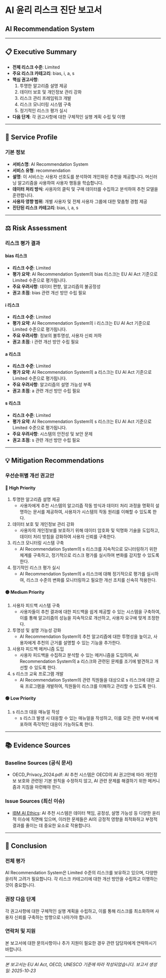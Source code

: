 # AI 윤리 리스크 진단 보고서
## AI Recommendation System

---

## 📋 Executive Summary
- **전체 리스크 수준**: Limited
- **주요 리스크 카테고리**: bias, i, a, s
- **핵심 권고사항**: 
  1. 투명한 알고리즘 설명 제공
  2. 데이터 보호 및 개인정보 관리 강화
  3. 리스크 관리 프레임워크 개발
  4. 리스크 모니터링 시스템 구축
  5. 정기적인 리스크 평가 실시
- **다음 단계**: 각 권고사항에 대한 구체적인 실행 계획 수립 및 이행

---

## 🎯 Service Profile
### 기본 정보
- **서비스명**: AI Recommendation System
- **서비스 유형**: recommendation
- **설명**: 이 서비스는 사용자 선호도를 분석하여 개인화된 추천을 제공합니다. 머신러닝 알고리즘을 사용하여 사용자 행동을 학습합니다.
- **데이터 처리 방식**: 사용자의 클릭 및 구매 데이터를 수집하고 분석하여 추천 모델을 훈련합니다.
- **사용자 영향 범위**: 개별 사용자 및 전체 사용자 그룹에 대한 맞춤형 경험 제공
- **진단된 리스크 카테고리**: bias, i, a, s

---

## ⚖️ Risk Assessment
### 리스크 평가 결과
#### bias 리스크
- **리스크 수준**: Limited
- **평가 요약**: AI Recommendation System의 bias 리스크는 EU AI Act 기준으로 Limited 수준으로 평가됩니다.
- **주요 우려사항**: 데이터 편향, 알고리즘의 불공정성
- **권고 초점**: bias 관련 개선 방안 수립 필요

#### i 리스크
- **리스크 수준**: Limited
- **평가 요약**: AI Recommendation System의 i 리스크는 EU AI Act 기준으로 Limited 수준으로 평가됩니다.
- **주요 우려사항**: 정보의 불투명성, 사용자 신뢰 저하
- **권고 초점**: i 관련 개선 방안 수립 필요

#### a 리스크
- **리스크 수준**: Limited
- **평가 요약**: AI Recommendation System의 a 리스크는 EU AI Act 기준으로 Limited 수준으로 평가됩니다.
- **주요 우려사항**: 알고리즘의 설명 가능성 부족
- **권고 초점**: a 관련 개선 방안 수립 필요

#### s 리스크
- **리스크 수준**: Limited
- **평가 요약**: AI Recommendation System의 s 리스크는 EU AI Act 기준으로 Limited 수준으로 평가됩니다.
- **주요 우려사항**: 시스템의 안전성 및 보안 문제
- **권고 초점**: s 관련 개선 방안 수립 필요

---

## 💡 Mitigation Recommendations
### 우선순위별 개선 권고안
#### 🔴 High Priority
1. 투명한 알고리즘 설명 제공
   - 사용자에게 추천 시스템의 알고리즘 작동 방식과 데이터 처리 과정을 명확히 설명하는 문서를 제공하여, 사용자가 시스템의 작동 원리를 이해할 수 있도록 한다.
2. 데이터 보호 및 개인정보 관리 강화
   - 사용자의 개인정보를 보호하기 위해 데이터 암호화 및 익명화 기술을 도입하고, 데이터 처리 방침을 강화하여 사용자 신뢰를 구축한다.
3. 리스크 모니터링 시스템 구축
   - AI Recommendation System의 s 리스크를 지속적으로 모니터링하기 위한 체계를 구축하고, 정기적으로 리스크 평가를 실시하여 변화를 감지할 수 있도록 한다.
4. 정기적인 리스크 평가 실시
   - AI Recommendation System의 a 리스크에 대해 정기적으로 평가를 실시하여, 리스크 수준의 변화를 모니터링하고 필요한 개선 조치를 신속히 적용한다.

#### 🟡 Medium Priority
1. 사용자 피드백 시스템 구축
   - 사용자들이 추천 결과에 대한 피드백을 쉽게 제공할 수 있는 시스템을 구축하여, 이를 통해 알고리즘의 성능을 지속적으로 개선하고, 사용자 요구에 맞게 조정한다.
2. 투명성 및 설명 가능성 강화
   - AI Recommendation System의 추천 알고리즘에 대한 투명성을 높이고, 사용자에게 추천의 근거를 설명할 수 있는 기능을 추가한다.
3. 사용자 피드백 메커니즘 도입
   - 사용자 피드백을 수집하고 분석할 수 있는 메커니즘을 도입하여, AI Recommendation System의 a 리스크와 관련된 문제를 조기에 발견하고 개선할 수 있도록 한다.
4. s 리스크 교육 프로그램 개발
   - AI Recommendation System의 관련 직원들을 대상으로 s 리스크에 대한 교육 프로그램을 개발하여, 직원들이 리스크를 이해하고 관리할 수 있도록 한다.

#### 🟢 Low Priority
1. s 리스크 대응 매뉴얼 작성
   - s 리스크 발생 시 대응할 수 있는 매뉴얼을 작성하고, 이를 모든 관련 부서에 배포하여 즉각적인 대응이 가능하도록 한다.

---

## 📚 Evidence Sources
### Baseline Sources (공식 문서)
- OECD_Privacy_2024.pdf: AI 추천 시스템은 OECD의 AI 권고안에 따라 개인정보 보호와 관련된 기본 원칙을 수정하지 않고, AI 관련 문제를 해결하기 위한 메커니즘과 지침을 마련해야 한다.

### Issue Sources (최신 이슈)
- [IBM AI Ethics](https://www.ibm.com/kr-ko/think/topics/ai-ethics): AI 추천 시스템은 데이터 책임, 공정성, 설명 가능성 등 다양한 윤리적 이슈에 직면해 있으며, 이러한 문제들은 AI의 긍정적 영향을 최적화하고 부정적 결과를 줄이는 데 중요한 요소로 작용합니다.

---

## 📄 Conclusion
### 전체 평가
AI Recommendation System은 Limited 수준의 리스크를 보유하고 있으며, 다양한 윤리적 고려가 필요합니다. 각 리스크 카테고리에 대한 개선 방안을 수립하고 이행하는 것이 중요합니다.

### 권장 다음 단계
각 권고사항에 대한 구체적인 실행 계획을 수립하고, 이를 통해 리스크를 최소화하며 사용자 신뢰를 구축하는 방향으로 나아가야 합니다.

### 연락처 및 지원
본 보고서에 대한 문의사항이나 추가 지원이 필요한 경우 관련 담당자에게 연락하시기 바랍니다.

---

*본 보고서는 EU AI Act, OECD, UNESCO 기준에 따라 작성되었습니다.*
*보고서 생성일: 2025-10-23*